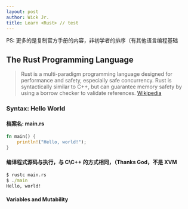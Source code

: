 ```yaml
---
layout: post
author: Wick Jr.
title: Learn <Rust> // test
---
```

PS: 更多的是复制官方手册的内容，非初学者的排序（有其他语言编程基础
 
## The **Rust** Programming Language

> Rust is a multi-paradigm programming language designed for performance and safety, especially safe concurrency. Rust is syntactically similar to C++, but can guarantee memory safety by using a borrow checker to validate references. [Wikipedia](https://en.wikipedia.org/wiki/Rust_(programming_language))

### Syntax: Hello World

#### 档案名: main.rs

```rust
fn main() {
    println!("Hello, world!");
}
```
#### 编译程式源码与执行，与 C\C++ 的方式相同，（Thanks God，不是 XVM
```cmd
$ rustc main.rs
$ ./main
Hello, world!
```
#### Variables and Mutability

